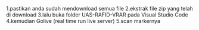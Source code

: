 1.pastikan anda sudah mendownload semua file 
2.ekstrak file zip yang telah di download
3.lalu buka folder UAS-RAFID-VRAR pada Visual Studio Code
4.kemudian Golive (real time run live server)
5.scan markernya
